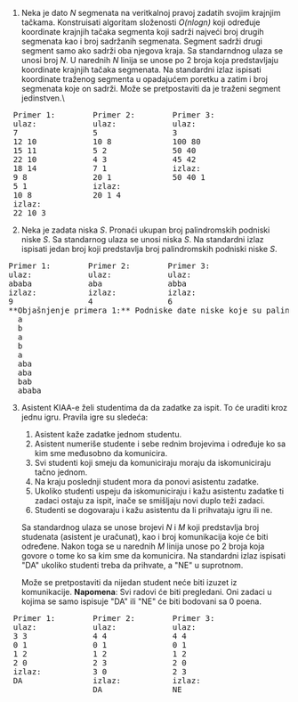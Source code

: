 1. Neka je dato *N* segmenata na veritkalnoj pravoj zadatih svojim krajnjim tačkama. Konstruisati algoritam složenosti *O(nlogn)* koji određuje koordinate krajnjih tačaka segmenta koji sadrži najveći broj drugih segmenata kao i broj sadržanih segmenata. Segment sadrži drugi segment samo ako sadrži oba njegova kraja. Sa standarndnog ulaza se unosi broj *N*. U narednih *N* linija se unose po 2 broja koja predstavljaju koordinate krajnjih tačaka segmenata. Na standardni izlaz ispisati koordinate traženog segmenta u opadajućem poretku a zatim i broj segmenata koje on sadrži. Može se pretpostaviti da je traženi segment jedinstven.\\

<pre>
 Primer 1:        Primer 2:        Primer 3:
 ulaz:            ulaz:            ulaz:
 7                5                3
 12 10            10 8             100 80
 15 11            5 2              50 40
 22 10            4 3              45 42 
 18 14            7 1              izlaz:
 9 8              20 1             50 40 1
 5 1              izlaz:
 10 8             20 1 4 
 izlaz:
 22 10 3
</pre>

2. Neka je zadata niska *S*. Pronaći ukupan broj palindromskih podniski niske *S*. Sa standarnog ulaza se unosi niska *S*. Na standardni izlaz ispisati jedan broj koji predstavlja broj palindromskih podniski niske *S*.

<pre>
Primer 1:        Primer 2:        Primer 3:
ulaz:            ulaz:            ulaz:
ababa            aba              abba
izlaz:           izlaz:           izlaz:
9                4                6
**Objašnjenje primera 1:** Podniske date niske koje su palindromi su:
  a
  b 
  a 
  b
  a 
  aba 
  aba 
  bab 
  ababa
</pre>

3. Asistent KIAA-e želi studentima da da zadatke za ispit. To će uraditi kroz jednu igru. Pravila igre su sledeća: 
    
    1. Asistent kaže zadatke jednom studentu.
    2. Asistent numeriše studente i sebe rednim brojevima i određuje ko sa kim sme međusobno da komunicira.
    3. Svi studenti koji smeju da komuniciraju moraju da iskomuniciraju tačno jednom.
    4. Na kraju poslednji student mora da ponovi asistentu zadatke.
    5. Ukoliko studenti uspeju da iskomuniciraju i kažu asistentu zadatke ti zadaci ostaju za ispit, inače se smišljaju novi duplo teži zadaci.
    6. Studenti se dogovaraju i kažu asistentu da li prihvataju igru ili ne.
    
    Sa standardnog ulaza se unose brojevi *N* i *M* koji predstavlja broj studenata (asistent je uračunat), kao i broj komunikacija koje će biti određene. Nakon toga se u narednih *M* linija unose po 2 broja koja govore o tome ko sa kim sme da komunicira. Na standardni izlaz ispisati "DA" ukoliko studenti treba da prihvate, a "NE" u suprotnom.

    Može se pretpostaviti da nijedan student neće biti izuzet iz komunikacije.
    **Napomena**: Svi radovi će biti pregledani. Oni zadaci u kojima se samo ispisuje "DA" ili "NE" će biti bodovani sa 0 poena.

<pre>
 Primer 1:        Primer 2:        Primer 3:
 ulaz:            ulaz:            ulaz:
 3 3              4 4              4 4
 0 1              0 1              0 1
 1 2              1 2              1 2
 2 0              2 3              2 0
 izlaz:           3 0              2 3
 DA               izlaz:           izlaz:
                  DA               NE
</pre>
